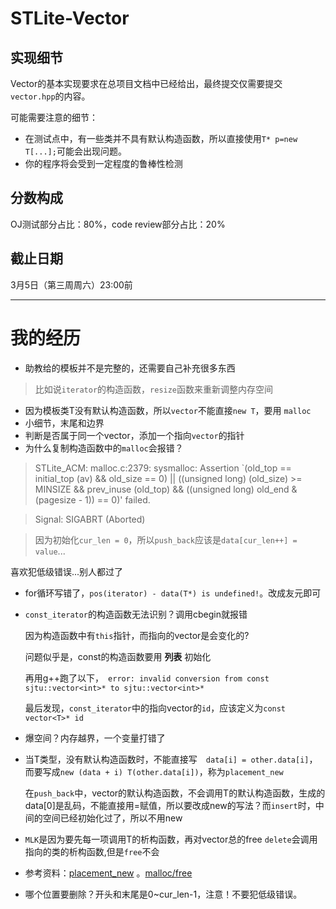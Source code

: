# STLite-Vector

## 实现细节

Vector的基本实现要求在总项目文档中已经给出，最终提交仅需要提交`vector.hpp`的内容。

可能需要注意的细节：

- 在测试点中，有一些类并不具有默认构造函数，所以直接使用`T* p=new T[...];`可能会出现问题。
- 你的程序将会受到一定程度的鲁棒性检测

## 分数构成

OJ测试部分占比：80%，code review部分占比：20%

## 截止日期

3月5日（第三周周六）23:00前

---
# 我的经历

- 助教给的模板并不是完整的，还需要自己补充很多东西
> 比如说`iterator`的构造函数，`resize`函数来重新调整内存空间
- 因为模板类T没有默认构造函数，所以`vector`不能直接`new T`，要用 `malloc`
- 小细节，末尾和边界
- 判断是否属于同一个vector，添加一个指向`vector`的指针
- 为什么复制构造函数中的`malloc`会报错？
> STLite_ACM: malloc.c:2379: sysmalloc: Assertion `(old_top == initial_top (av) && old_size == 0) || ((unsigned long) (old_size) >= MINSIZE && prev_inuse (old_top) && ((unsigned long) old_end & (pagesize - 1)) == 0)' failed.

> Signal: SIGABRT (Aborted)

> 因为初始化`cur_len = 0`，所以`push_back`应该是`data[cur_len++] = value`...

喜欢犯低级错误...别人都过了

- for循环写错了，`pos(iterator) - data(T*) is undefined!`。改成友元即可
- `const_iterator`的构造函数无法识别？调用cbegin就报错
   
  因为构造函数中有`this`指针，而指向的vector是会变化的?

  问题似乎是，const的构造函数要用 **列表** 初始化

  再用g++跑了以下，` error: invalid conversion from const sjtu::vector<int>* to sjtu::vector<int>*`

  最后发现，`const_iterator`中的指向vector的`id`，应该定义为`const vector<T>* id`
- 爆空间？内存越界，一个变量打错了
- 当T类型，没有默认构造函数时，不能直接写　`data[i] = other.data[i]`，而要写成`new (data + i) T(other.data[i])`，称为`placement_new`
  
  在`push_back`中，vector的默认构造函数，不会调用T的默认构造函数，生成的data[0]是乱码，不能直接用=赋值，所以要改成new的写法？而`insert`时，中间的空间已经初始化过了，所以不用new
- `MLK`是因为要先每一项调用T的析构函数，再对vector总的free
  `delete`会调用指向的类的析构函数,但是`free`不会
- 参考资料：[placement_new](https://blog.csdn.net/linuxheik/article/details/80449059) 。[malloc/free](https://www.cnblogs.com/limera/p/new_malloc.html)
- 哪个位置要删除？开头和末尾是0~cur_len-1，注意！不要犯低级错误。